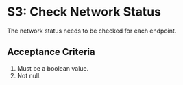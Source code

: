 # S3: Check Network Status

The network status needs to be checked for each endpoint.

## Acceptance Criteria

1. Must be a boolean value.
2. Not null.